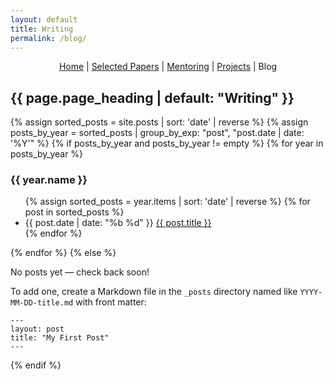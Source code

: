 ```yaml
---
layout: default
title: Writing
permalink: /blog/
---
```


<p align="center">
  <a href="{{ '/' | relative_url }}">Home</a> |
  <a href="{{ '/' | relative_url }}#papers">Selected Papers</a> |
  <a href="{{ '/' | relative_url }}#mentoring">Mentoring</a> |
  <a href="{{ '/' | relative_url }}#projects">Projects</a> |
  <span class="nav-current">Blog</span>
</p>

<h2>{{ page.page_heading | default: "Writing" }}</h2>

{% assign sorted_posts = site.posts | sort: 'date' | reverse %}
{% assign posts_by_year = sorted_posts | group_by_exp: "post", "post.date | date: '%Y'" %}
{% if posts_by_year and posts_by_year != empty %}
  {% for year in posts_by_year %}
  <h3 class="blog-year">{{ year.name }}</h3>
  <ul class="blog-archive">
    {% assign sorted_posts = year.items | sort: 'date' | reverse %}
    {% for post in sorted_posts %}
    <li>
      <span class="blog-archive-date">{{ post.date | date: "%b %d" }}</span>
      <a href="{{ post.url | relative_url }}">{{ post.title }}</a>
    </li>
    {% endfor %}
  </ul>
  {% endfor %}
{% else %}
  <div class="blog-empty">
    <p>No posts yet — check back soon!</p>
    <p>
      To add one, create a Markdown file in the <code>_posts</code> directory named like
      <code>YYYY-MM-DD-title.md</code> with front matter:
    </p>
    <pre><code>---
layout: post
title: "My First Post"
---</code></pre>
  </div>
{% endif %}

